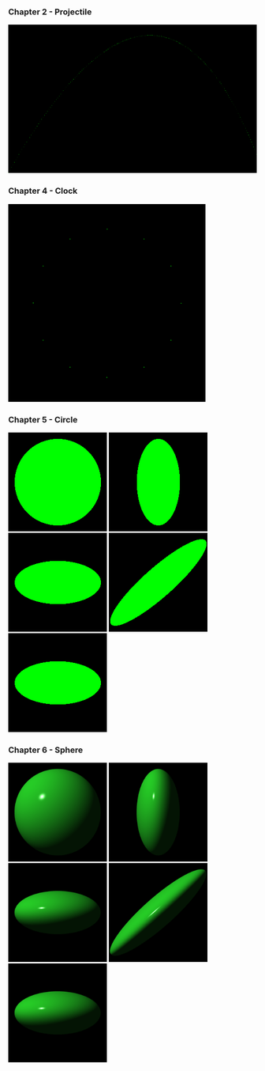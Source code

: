 
### Chapter 2 - Projectile
<img src="./PuttingItTogether/projectile.png" alt="Projectile" width="800" height="300">

### Chapter 4 - Clock
<img src="./PuttingItTogether/clock.png" alt="Clock" width="400" height="400">

### Chapter 5 - Circle
<img src="./PuttingItTogether/circle_default.png" alt="Circle" width="200" height="200"> <img src="./PuttingItTogether/circle_shrink_x.png" alt="alt text" width="200" height="200"> <img src="./PuttingItTogether/circle_shrink_x_and_rotate.png" alt="alt text" width="200" height="200"> <img src="./PuttingItTogether/circle_shrink_x_and_skew.png" alt="alt text" width="200" height="200"> <img src="./PuttingItTogether/circle_shrink_y.png" alt="alt text" width="200" height="200">

### Chapter 6 - Sphere
<img src="./PuttingItTogether/sphere_default.png" alt="Sphere" width="200" height="200"> <img src="./PuttingItTogether/sphere_shrink_x.png" alt="alt text" width="200" height="200"> <img src="./PuttingItTogether/sphere_shrink_x_and_rotate.png" alt="alt text" width="200" height="200"> <img src="./PuttingItTogether/sphere_shrink_x_and_skew.png" alt="alt text" width="200" height="200">  <img src="./PuttingItTogether/sphere_shrink_y.png" alt="alt text" width="200" height="200">

